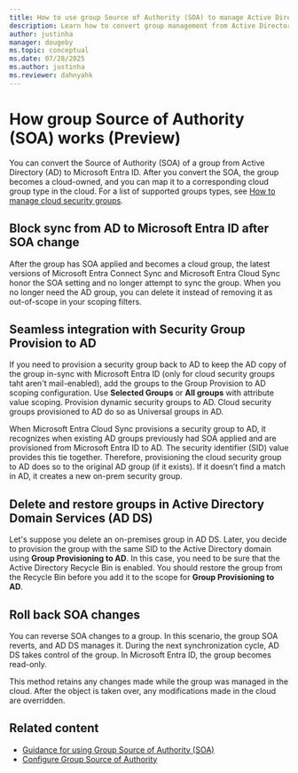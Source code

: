 ```yaml
---
title: How to use group Source of Authority (SOA) to manage Active Directory groups in Microsoft Entra ID (Preview)
description: Learn how to convert group management from Active Directory to Microsoft Entra ID using group source of authority (SOA).
author: justinha
manager: dougeby
ms.topic: conceptual
ms.date: 07/28/2025
ms.author: justinha
ms.reviewer: dahnyahk
---
```

# How group Source of Authority (SOA) works (Preview)

You can convert the Source of Authority (SOA) of a group from Active Directory (AD) to Microsoft Entra ID. After you convert the SOA, the group becomes a cloud-owned, and you can map it to a corresponding cloud group type in the cloud. For a list of supported groups types, see [How to manage cloud security groups](concept-group-source-of-authority-guidance.md#how-to-manage-cloud-security-groups).

## Block sync from AD to Microsoft Entra ID after SOA change

After the group has SOA applied and becomes a cloud group, the latest versions of Microsoft Entra Connect Sync and Microsoft Entra Cloud Sync honor the SOA setting and no longer attempt to sync the group. When you no longer need the AD group, you can delete it instead of removing it as out-of-scope in your scoping filters.

## Seamless integration with Security Group Provision to AD

If you need to provision a security group back to AD to keep the AD copy of the group in-sync with Microsoft Entra ID (only for cloud security groups taht aren't mail-enabled), add the groups to the Group Provision to AD scoping configuration. Use **Selected Groups** or **All groups** with attribute value scoping. Provision dynamic security groups to AD. Cloud security groups provisioned to AD do so as Universal groups in AD.

When Microsoft Entra Cloud Sync provisions a security group to AD, it recognizes when existing AD groups previously had SOA applied and are provisioned from Microsoft Entra ID to AD. The security identifier (SID) value provides this tie together. Therefore, provisioning the cloud security group to AD does so to the original AD group (if it exists). If it doesn’t find a match in AD, it creates a new on-prem security group.

## Delete and restore groups in Active Directory Domain Services (AD DS)

Let's suppose you delete an on-premises group in AD DS. Later, you decide to provision the group with the same SID to the Active Directory domain using **Group Provisioning to AD**. In this case, you need to be sure that the Active Directory Recycle Bin is enabled. You should restore the group from the Recycle Bin before you add it to the scope for **Group Provisioning to AD**.

## Roll back SOA changes

You can reverse SOA changes to a group. In this scenario, the group SOA reverts, and AD DS manages it. During the next synchronization cycle, AD DS takes control of the group. In Microsoft Entra ID, the group becomes read-only. 

This method retains any changes made while the group was managed in the cloud. After the object is taken over, any modifications made in the cloud are overridden.

## Related content

- [Guidance for using Group Source of Authority (SOA)](concept-group-source-of-authority-guidance.md)
- [Configure Group Source of Authority](how-to-group-source-of-authority-configure.md)
